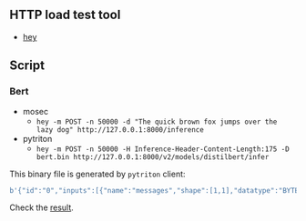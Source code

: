 ## HTTP load test tool

- [hey](https://github.com/rakyll/hey)

## Script

### Bert

- mosec
  - `hey -m POST -n 50000 -d "The quick brown fox jumps over the lazy dog" http://127.0.0.1:8000/inference`
- pytriton
  - `hey -m POST -n 50000 -H Inference-Header-Content-Length:175 -D bert.bin http://127.0.0.1:8000/v2/models/distilbert/infer`

This binary file is generated by `pytriton` client:

```python
b'{"id":"0","inputs":[{"name":"messages","shape":[1,1],"datatype":"BYTES","parameters":{"binary_data_size":47}}],"outputs":[{"name":"labels","parameters":{"binary_data":true}}]}+\x00\x00\x00The quick brown fox jumps over the lazy dog'
```

Check the [result](./results/bert.md).
